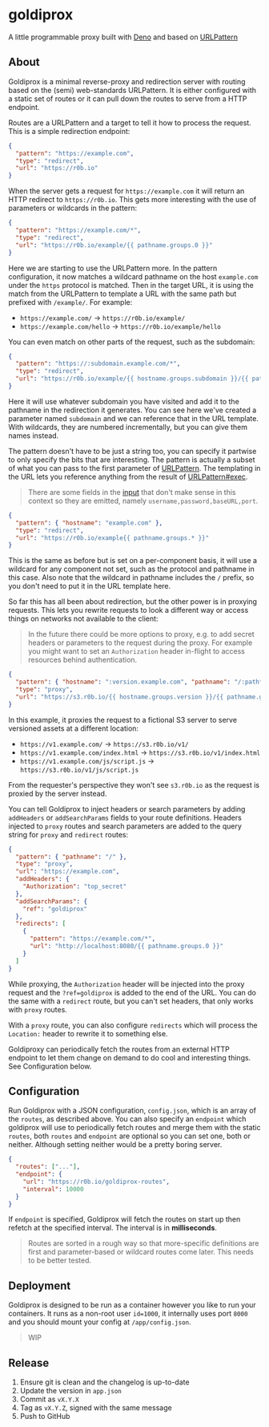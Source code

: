 # goldiprox

A little programmable proxy built with [Deno](https://deno.land/) and based on
[URLPattern](https://developer.mozilla.org/en-US/docs/Web/API/URLPattern)

## About

Goldiprox is a minimal reverse-proxy and redirection server with routing based
on the (semi) web-standards URLPattern. It is either configured with a static
set of routes or it can pull down the routes to serve from a HTTP endpoint.

Routes are a URLPattern and a target to tell it how to process the request. This
is a simple redirection endpoint:

```json
{
  "pattern": "https://example.com",
  "type": "redirect",
  "url": "https://r0b.io"
}
```

When the server gets a request for `https://example.com` it will return an HTTP
redirect to `https://r0b.io`. This gets more interesting with the use of
parameters or wildcards in the pattern:

```json
{
  "pattern": "https://example.com/*",
  "type": "redirect",
  "url": "https://r0b.io/example/{{ pathname.groups.0 }}"
}
```

Here we are starting to use the URLPattern more. In the pattern configuration,
it now matches a wildcard pathname on the host `example.com` under the `https`
protocol is matched. Then in the target URL, it is using the match from the
URLPattern to template a URL with the same path but prefixed with `/example/`.
For example:

- `https://example.com/` → `https://r0b.io/example/`
- `https://example.com/hello` → `https://r0b.io/example/hello`

You can even match on other parts of the request, such as the subdomain:

```json
{
  "pattern": "https://:subdomain.example.com/*",
  "type": "redirect",
  "url": "https://r0b.io/example/{{ hostname.groups.subdomain }}/{{ pathname.groups.0 }}"
}
```

Here it will use whatever subdomain you have visited and add it to the pathname
in the redirection it generates. You can see here we've created a parameter
named `subdomain` and we can reference that in the URL template. With wildcards,
they are numbered incrementally, but you can give them names instead.

The pattern doesn't have to be just a string too, you can specify it partwise to
only specify the bits that are interesting. The pattern is actually a subset of
what you can pass to the first parameter of
[URLPattern](https://developer.mozilla.org/en-US/docs/Web/API/URLPattern/URLPattern).
The templating in the URL lets you reference anything from the result of
[URLPattern#exec](https://developer.mozilla.org/en-US/docs/Web/API/URLPattern/exec).

> There are some fields in the
> [input](https://developer.mozilla.org/en-US/docs/Web/API/URLPattern/URLPattern#parameters)
> that don't make sense in this context so they are emitted, namely
> `username,password,baseURL,port`.

```json
{
  "pattern": { "hostname": "example.com" },
  "type": "redirect",
  "url": "https://r0b.io/example{{ pathname.groups.* }}"
}
```

This is the same as before but is set on a per-component basis, it will use a
wildcard for any component not set, such as the protocol and pathname in this
case. Also note that the wildcard in pathname includes the `/` prefix, so you
don't need to put it in the URL template here.

So far this has all been about redirection, but the other power is in proxying
requests. This lets you rewrite requests to look a different way or access
things on networks not available to the client:

> In the future there could be more options to proxy, e.g. to add secret headers
> or parameters to the request during the proxy. For example you might want to
> set an `Authorization` header in-flight to access resources behind
> authentication.

```json
{
  "pattern": { "hostname": ":version.example.com", "pathname": "/:path*" },
  "type": "proxy",
  "url": "https://s3.r0b.io/{{ hostname.groups.version }}/{{ pathname.groups.path }}"
}
```

In this example, it proxies the request to a fictional S3 server to serve
versioned assets at a different location:

- `https://v1.example.com/` → `https://s3.r0b.io/v1/`
- `https://v1.example.com/index.html` → `https://s3.r0b.io/v1/index.html`
- `https://v1.example.com/js/script.js` → `https://s3.r0b.io/v1/js/script.js`

From the requester's perspective they won't see `s3.r0b.io` as the request is
proxied by the server instead.

You can tell Goldiprox to inject headers or search parameters by adding
`addHeaders` or `addSearchParams` fields to your route definitions. Headers
injected to `proxy` routes and search parameters are added to the query string
for `proxy` and `redirect` routes:

```json
{
  "pattern": { "pathname": "/" },
  "type": "proxy",
  "url": "https://example.com",
  "addHeaders": {
    "Authorization": "top_secret"
  },
  "addSearchParams": {
    "ref": "goldiprox"
  },
  "redirects": [
    {
      "pattern": "https://example.com/*",
      "url": "http://localhost:8080/{{ pathname.groups.0 }}"
    }
  ]
}
```

While proxying, the `Authorization` header will be injected into the proxy
request and the `?ref=goldiprox` is added to the end of the URL. You can do the
same with a `redirect` route, but you can't set headers, that only works with
`proxy` routes.

With a `proxy` route, you can also configure `redirects` which will process the
`Location:` header to rewrite it to something else.

Goldiproxy can periodically fetch the routes from an external HTTP endpoint to
let them change on demand to do cool and interesting things. See Configuration
below.

## Configuration

Run Goldiprox with a JSON configuration, `config.json`, which is an array of the
`routes`, as described above. You can also specify an `endpoint` which goldiprox
will use to periodically fetch routes and merge them with the static `routes`,
both `routes` and `endpoint` are optional so you can set one, both or neither.
Although setting neither would be a pretty boring server.

```json
{
  "routes": ["..."],
  "endpoint": {
    "url": "https://r0b.io/goldiprox-routes",
    "interval": 10000
  }
}
```

If `endpoint` is specified, Goldiprox will fetch the routes on start up then
refetch at the specified interval. The interval is in **milliseconds**.

> Routes are sorted in a rough way so that more-specific definitions are first
> and parameter-based or wildcard routes come later. This needs to be better
> tested.

## Deployment

Goldiprox is designed to be run as a container however you like to run your
containers. It runs as a non-root user `id=1000`, it internally uses port `8000`
and you should mount your config at `/app/config.json`.

> WIP

## Release

1. Ensure git is clean and the changelog is up-to-date
2. Update the version in `app.json`
3. Commit as `vX.Y.X`
4. Tag as `vX.Y.Z`, signed with the same message
5. Push to GitHub

